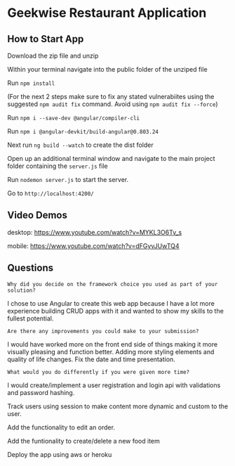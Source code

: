 # Geekwise Restaurant Application

## How to Start App

Download the zip file and unzip

Within your terminal navigate into the public folder of the unziped file

Run `npm install` 

(For the next 2 steps make sure to fix any stated vulnerabiites using the suggested `npm audit fix` command. Avoid using `npm audit fix --force`) 

Run `npm i --save-dev @angular/compiler-cli` 

Run `npm i @angular-devkit/build-angular@0.803.24` 

Next run `ng build --watch` to create the dist folder

Open up an additional terminal window and navigate to the main project folder containing the `server.js` file 

Run `nodemon server.js` to start the server. 

Go to `http://localhost:4200/`

## Video Demos 

desktop: https://www.youtube.com/watch?v=MYKL3O6Tv_s

mobile: https://www.youtube.com/watch?v=dFGyvJUwTQ4

## Questions 

`Why did you decide on the framework choice you used as part of your solution?`

  I chose to use Angular to create this web app because I have a lot more experience building CRUD apps with it and wanted to show my       skills to the fullest potential. 

`Are there any improvements you could make to your submission?`

  I would have worked more on the front end side of things making it more visually pleasing and function better. Adding more styling         elements and quality of life changes. Fix the date and time presentation. 

`What would you do differently if you were given more time?`

  I would create/implement a user registration and login api with validations and password hashing. 

  Track users using session to make content more dynamic and custom to the user. 

  Add the functionality to edit an order. 
  
  Add the funtionality to create/delete a new food item 

  Deploy the app using aws or heroku 

